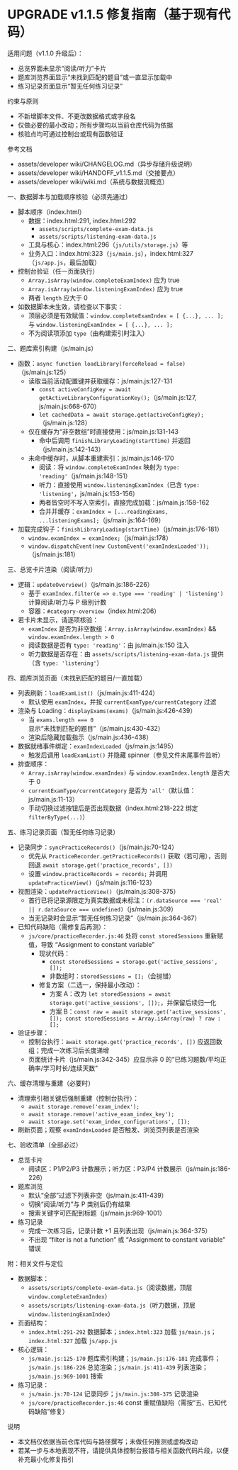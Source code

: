 # UPGRADE v1.1.5 修复指南（基于现有代码）

适用问题（v1.1.0 升级后）：
- 总览界面未显示“阅读/听力”卡片
- 题库浏览界面显示“未找到匹配的题目”或一直显示加载中
- 练习记录页面显示“暂无任何练习记录”

约束与原则
- 不新增脚本文件、不更改数据格式或字段名
- 仅做必要的最小改动；所有步骤均以当前仓库代码为依据
- 核验点均可通过控制台或现有函数验证

参考文档
- assets/developer wiki/CHANGELOG.md（异步存储升级说明）
- assets/developer wiki/HANDOFF_v1.1.5.md（交接要点）
- assets/developer wiki/wiki.md（系统与数据流概览）

一、数据脚本与加载顺序核验（必须先通过）
- 脚本顺序（index.html）
  - 数据：index.html:291, index.html:292
    - `assets/scripts/complete-exam-data.js`
    - `assets/scripts/listening-exam-data.js`
  - 工具与核心：index.html:296（`js/utils/storage.js`）等
  - 业务入口：index.html:323（`js/main.js`），index.html:327（`js/app.js`，最后加载）
- 控制台验证（任一页面执行）
  - `Array.isArray(window.completeExamIndex)` 应为 true
  - `Array.isArray(window.listeningExamIndex)` 应为 true
  - 两者 `length` 应大于 0
- 如数据脚本未生效，请检查以下事实：
  - 顶层必须是有效赋值：`window.completeExamIndex = [ {...}, ... ];` 与 `window.listeningExamIndex = [ {...}, ... ];`
  - 不为阅读项添加 `type`（由构建索引时注入）

二、题库索引构建（js/main.js）
- 函数：`async function loadLibrary(forceReload = false)`（js/main.js:125）
  - 读取当前活动配置键并获取缓存：js/main.js:127-131
    - `const activeConfigKey = await getActiveLibraryConfigurationKey();`（js/main.js:127, js/main.js:668-670）
    - `let cachedData = await storage.get(activeConfigKey);`（js/main.js:128）
  - 仅在缓存为“非空数组”时直接使用：js/main.js:131-143
    - 命中后调用 `finishLibraryLoading(startTime)` 并返回（js/main.js:142-143）
  - 未命中缓存时，从脚本重建索引：js/main.js:146-170
    - 阅读：将 `window.completeExamIndex` 映射为 `type: 'reading'`（js/main.js:148-151）
    - 听力：直接使用 `window.listeningExamIndex`（已含 `type: 'listening'`，js/main.js:153-156）
    - 两者皆空时不写入空索引，直接完成加载：js/main.js:158-162
    - 合并并缓存：`examIndex = [...readingExams, ...listeningExams];`（js/main.js:164-169）
- 加载完成钩子：`finishLibraryLoading(startTime)`（js/main.js:176-181）
  - `window.examIndex = examIndex;`（js/main.js:178）
  - `window.dispatchEvent(new CustomEvent('examIndexLoaded'));`（js/main.js:181）

三、总览卡片渲染（阅读/听力）
- 逻辑：`updateOverview()`（js/main.js:186-226）
  - 基于 `examIndex.filter(e => e.type === 'reading' | 'listening')` 计算阅读/听力与 P 级别计数
  - 容器：`#category-overview`（index.html:206）
- 若卡片未显示，请逐项核验：
  - `examIndex` 是否为非空数组：`Array.isArray(window.examIndex)` && `window.examIndex.length > 0`
  - 阅读数据是否有 `type: 'reading'`：由 js/main.js:150 注入
  - 听力数据是否存在：由 `assets/scripts/listening-exam-data.js` 提供（含 `type: 'listening'`）

四、题库浏览页面（未找到匹配的题目/一直加载）
- 列表刷新：`loadExamList()`（js/main.js:411-424）
  - 默认使用 `examIndex`，并按 `currentExamType/currentCategory` 过滤
- 渲染与 Loading：`displayExams(exams)`（js/main.js:426-439）
  - 当 `exams.length === 0` 显示“未找到匹配的题目”（js/main.js:430-432）
  - 渲染后隐藏加载指示（js/main.js:436-438）
- 数据就绪事件绑定：`examIndexLoaded`（js/main.js:1495）
  - 触发后调用 `loadExamList()` 并隐藏 spinner（参见文件末尾事件监听）
- 排查顺序：
  - `Array.isArray(window.examIndex)` 与 `window.examIndex.length` 是否大于 0
  - `currentExamType/currentCategory` 是否为 `'all'`（默认值：js/main.js:11-13）
  - 手动切换过滤按钮后是否出现数据（index.html:218-222 绑定 `filterByType(...)`）

五、练习记录页面（暂无任何练习记录）
- 记录同步：`syncPracticeRecords()`（js/main.js:70-124）
  - 优先从 `PracticeRecorder.getPracticeRecords()` 获取（若可用），否则回退 `await storage.get('practice_records', [])`
  - 设置 `window.practiceRecords = records;` 并调用 `updatePracticeView()`（js/main.js:116-123）
- 视图渲染：`updatePracticeView()`（js/main.js:308-375）
  - 首行已将记录源限定为真实数据或未标注：`(r.dataSource === 'real' || r.dataSource === undefined)`（js/main.js:309）
  - 当无记录时会显示“暂无任何练习记录”（js/main.js:364-367）
- 已知代码缺陷（需修复后再测）：
  - `js/core/practiceRecorder.js:46` 处将 `const storedSessions` 重新赋值，导致 “Assignment to constant variable”
    - 现状代码：
      - `const storedSessions = storage.get('active_sessions', []);`
      - 非数组时：`storedSessions = [];`（会抛错）
    - 修复方案（二选一，保持最小改动）：
      - 方案 A：改为 `let storedSessions = await storage.get('active_sessions', []);`，并保留后续归一化
      - 方案 B：`const raw = await storage.get('active_sessions', []); const storedSessions = Array.isArray(raw) ? raw : [];`
- 验证步骤：
  - 控制台执行：`await storage.get('practice_records', [])` 应返回数组；完成一次练习后长度递增
  - 页面统计卡片（js/main.js:342-345）应显示非 0 的“已练习题数/平均正确率/学习时长/连续天数”

六、缓存清理与重建（必要时）
- 清理索引相关键后强制重建（控制台执行）：
  - `await storage.remove('exam_index');`
  - `await storage.remove('active_exam_index_key');`
  - `await storage.set('exam_index_configurations', []);`
- 刷新页面；观察 `examIndexLoaded` 是否触发、浏览页列表是否渲染

七、验收清单（全部必过）
- 总览卡片
  - 阅读区：P1/P2/P3 计数展示；听力区：P3/P4 计数展示（js/main.js:186-226）
- 题库浏览
  - 默认“全部”过滤下列表非空（js/main.js:411-439）
  - 切换“阅读/听力”与 P 类别后仍有结果
  - 搜索关键字可匹配到标题（js/main.js:969-1001）
- 练习记录
  - 完成一次练习后，记录计数 +1 且列表出现（js/main.js:364-375）
  - 不出现 “filter is not a function” 或 “Assignment to constant variable” 错误

附：相关文件与定位
- 数据脚本：
  - `assets/scripts/complete-exam-data.js`（阅读数据，顶层 `window.completeExamIndex`）
  - `assets/scripts/listening-exam-data.js`（听力数据，顶层 `window.listeningExamIndex`）
- 页面结构：
  - `index.html:291-292` 数据脚本；`index.html:323` 加载 `js/main.js`；`index.html:327` 加载 `js/app.js`
- 核心逻辑：
  - `js/main.js:125-170` 题库索引构建；`js/main.js:176-181` 完成事件；`js/main.js:186-226` 总览渲染；`js/main.js:411-439` 列表渲染；`js/main.js:969-1001` 搜索
- 练习记录：
  - `js/main.js:70-124` 记录同步；`js/main.js:308-375` 记录渲染
  - `js/core/practiceRecorder.js:46` const 重赋值缺陷（需按“五、已知代码缺陷”修复）

说明
- 本文档仅依据当前仓库代码与路径撰写；未做任何推测或虚构改动
- 若某一步与本地表现不符，请提供具体控制台报错与相关函数代码片段，以便补充最小化修复指引

